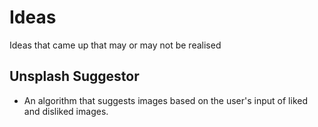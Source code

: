 # Ideas
Ideas that came up that may or may not be realised

## Unsplash Suggestor

- An algorithm that suggests images based on the user's input of liked and disliked images.
